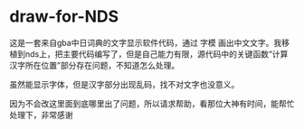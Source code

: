 # draw-for-NDS
这是一套来自gba中日词典的文字显示软件代码，通过 字模 画出中文文字。我移植到nds上，把主要代码编写了，但是自己能力有限，源代码中的关键函数“计算汉字所在位置”部分存在问题，不知道怎么处理。

虽然能显示字体，但是汉字部分出现乱码，找不对文字也没意义。

因为不会改这里面到底哪里出了问题，所以请求帮助，看那位大神有时间，能帮忙处理下，非常感谢


